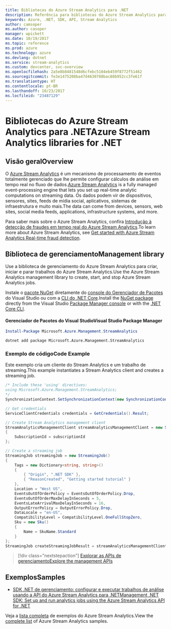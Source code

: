 ```yaml
---
title: Bibliotecas do Azure Stream Analytics para .NET
description: Referência para bibliotecas do Azure Stream Analytics para .NET
keywords: Azure, .NET, SDK, API, Stream Analytics
author: camsoper
ms.author: casoper
manager: wpickett
ms.date: 10/19/2017
ms.topic: reference
ms.prod: azure
ms.technology: azure
ms.devlang: dotnet
ms.service: stream-analytics
ms.custom: devcenter, svc-overview
ms.openlocfilehash: 2a5e8b8481548d6cfebc5104eb459f8772f51462
ms.sourcegitcommit: fe3e1475208ba47d4630788bac88b952cc3fe61f
ms.translationtype: HT
ms.contentlocale: pt-BR
ms.lasthandoff: 10/23/2017
ms.locfileid: "23487129"
---
```

# <a name="azure-stream-analytics-libraries-for-net"></a><span data-ttu-id="f0699-104">Bibliotecas do Azure Stream Analytics para .NET</span><span class="sxs-lookup"><span data-stu-id="f0699-104">Azure Stream Analytics libraries for .NET</span></span>

## <a name="overview"></a><span data-ttu-id="f0699-105">Visão geral</span><span class="sxs-lookup"><span data-stu-id="f0699-105">Overview</span></span>

<span data-ttu-id="f0699-106">O [Azure Stream Analytics](/azure/stream-analytics/stream-analytics-introduction) é um mecanismo de processamento de eventos totalmente gerenciado que lhe permite configurar cálculos de análise em tempo real no fluxo de dados.</span><span class="sxs-lookup"><span data-stu-id="f0699-106">[Azure Stream Analytics](/azure/stream-analytics/stream-analytics-introduction) is a fully managed event-processing engine that lets you set up real-time analytic computations on streaming data.</span></span> <span data-ttu-id="f0699-107">Os dados podem vir de dispositivos, sensores, sites, feeds de mídia social, aplicativos, sistemas de infraestrutura e muito mais.</span><span class="sxs-lookup"><span data-stu-id="f0699-107">The data can come from devices, sensors, web sites, social media feeds, applications, infrastructure systems, and more.</span></span> 

<span data-ttu-id="f0699-108">Para saber mais sobre o Azure Stream Analytics, confira [Introdução à detecção de fraudes em tempo real do Azure Stream Analytics](/azure/stream-analytics/stream-analytics-real-time-fraud-detection).</span><span class="sxs-lookup"><span data-stu-id="f0699-108">To learn more about Azure Stream Analytics, see [Get started with Azure Stream Analytics Real-time fraud detection](/azure/stream-analytics/stream-analytics-real-time-fraud-detection).</span></span>


## <a name="management-library"></a><span data-ttu-id="f0699-109">Biblioteca de gerenciamento</span><span class="sxs-lookup"><span data-stu-id="f0699-109">Management library</span></span>

<span data-ttu-id="f0699-110">Use a biblioteca de gerenciamento do Azure Stream Analytics para criar, iniciar e parar trabalhos do Azure Stream Analytics.</span><span class="sxs-lookup"><span data-stu-id="f0699-110">Use the Azure Stream Analytics management library to create, start, and stop Azure Stream Analytics jobs.</span></span>

<span data-ttu-id="f0699-111">Instale o [pacote NuGet](https://www.nuget.org/packages/Microsoft.Azure.Management.StreamAnalytics) diretamente do [console do Gerenciador de Pacotes][PackageManager] do Visual Studio ou com a [CLI do .NET Core][DotNetCLI].</span><span class="sxs-lookup"><span data-stu-id="f0699-111">Install the [NuGet package](https://www.nuget.org/packages/Microsoft.Azure.Management.StreamAnalytics) directly from the Visual Studio [Package Manager console][PackageManager] or with the [.NET Core CLI][DotNetCLI].</span></span>

#### <a name="visual-studio-package-manager"></a><span data-ttu-id="f0699-112">Gerenciador de Pacotes do Visual Studio</span><span class="sxs-lookup"><span data-stu-id="f0699-112">Visual Studio Package Manager</span></span>

```powershell
Install-Package Microsoft.Azure.Management.StreamAnalytics
```

```bash
dotnet add package Microsoft.Azure.Management.StreamAnalytics
```

### <a name="code-example"></a><span data-ttu-id="f0699-113">Exemplo de código</span><span class="sxs-lookup"><span data-stu-id="f0699-113">Code Example</span></span>

<span data-ttu-id="f0699-114">Este exemplo cria um cliente do Stream Analytics e um trabalho de streaming.</span><span class="sxs-lookup"><span data-stu-id="f0699-114">This example instantiates a Stream Analytics client and creates a streaming job.</span></span>

```csharp
/* Include these 'using' directives:
using Microsoft.Azure.Management.StreamAnalytics;
*/
SynchronizationContext.SetSynchronizationContext(new SynchronizationContext());

// Get credentials
ServiceClientCredentials credentials = GetCredentials().Result;

// Create Stream Analytics management client
StreamAnalyticsManagementClient streamAnalyticsManagementClient = new StreamAnalyticsManagementClient(credentials)
{
    SubscriptionId = subscriptionId
};

// Create a streaming job
StreamingJob streamingJob = new StreamingJob()
{
    Tags = new Dictionary<string, string>()
    {
        { "Origin", ".NET SDK" },
        { "ReasonCreated", "Getting started tutorial" }
    },
    Location = "West US",
    EventsOutOfOrderPolicy = EventsOutOfOrderPolicy.Drop,
    EventsOutOfOrderMaxDelayInSeconds = 5,
    EventsLateArrivalMaxDelayInSeconds = 16,
    OutputErrorPolicy = OutputErrorPolicy.Drop,
    DataLocale = "en-US",
    CompatibilityLevel = CompatibilityLevel.OneFullStopZero,
    Sku = new Sku()
    {
        Name = SkuName.Standard
    }
};
StreamingJob createStreamingJobResult = streamAnalyticsManagementClient.StreamingJobs.CreateOrReplace(streamingJob, resourceGroupName, streamingJobName);
```

> [!div class="nextstepaction"]
> [<span data-ttu-id="f0699-115">Explorar as APIs de gerenciamento</span><span class="sxs-lookup"><span data-stu-id="f0699-115">Explore the management APIs</span></span>](/dotnet/api/overview/azure/streamanalytics/management)


## <a name="samples"></a><span data-ttu-id="f0699-116">Exemplos</span><span class="sxs-lookup"><span data-stu-id="f0699-116">Samples</span></span>

- [<span data-ttu-id="f0699-117">SDK .NET de gerenciamento: configurar e executar trabalhos de análise usando a API do Azure Stream Analytics para .NET</span><span class="sxs-lookup"><span data-stu-id="f0699-117">Management .NET SDK: Set up and run analytics jobs using the Azure Stream Analytics API for .NET</span></span>](/azure/stream-analytics/stream-analytics-dotnet-management-sdk)

<span data-ttu-id="f0699-118">Veja a [lista completa](https://azure.microsoft.com/resources/samples/?platform=dotnet&service=stream-analytics) de exemplos do Azure Stream Analytics.</span><span class="sxs-lookup"><span data-stu-id="f0699-118">View the [complete list](https://azure.microsoft.com/resources/samples/?platform=dotnet&service=stream-analytics) of Azure Stream Analytics samples.</span></span>

[PackageManager]: https://docs.microsoft.com/nuget/tools/package-manager-console
[DotNetCLI]: https://docs.microsoft.com/dotnet/core/tools/dotnet-add-package
